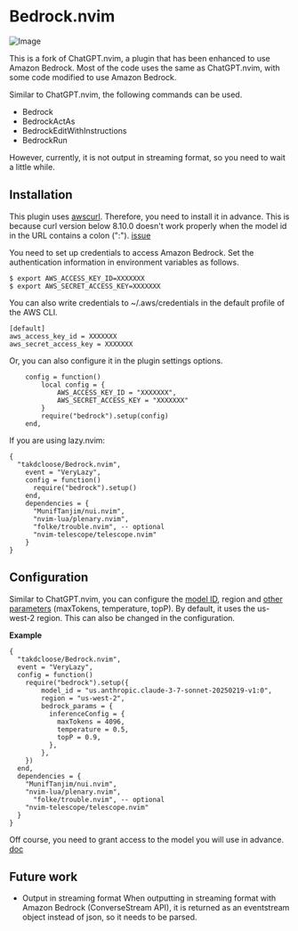 # Bedrock.nvim

![Image](https://github.com/user-attachments/assets/8d01faea-9dc2-4abf-8881-0d80ff14ae55)

This is a fork of ChatGPT.nvim, a plugin that has been enhanced to use Amazon Bedrock.
Most of the code uses the same as ChatGPT.nvim, with some code modified to use Amazon Bedrock.

Similar to ChatGPT.nvim, the following commands can be used.

- Bedrock 
- BedrockActAs
- BedrockEditWithInstructions
- BedrockRun

However, currently, it is not output in streaming format, so you need to wait a little while.

## Installation

This plugin uses [awscurl](https://github.com/okigan/awscurl). Therefore, you need to install it in advance.
This is because curl version below 8.10.0 doesn't work properly when the model id in the URL contains a colon (":"). [issue](https://github.com/curl/curl/issues/13754)

You need to set up credentials to access Amazon Bedrock.
Set the authentication information in environment variables as follows.

```shell
$ export AWS_ACCESS_KEY_ID=XXXXXXX
$ export AWS_SECRET_ACCESS_KEY=XXXXXXX
```

You can also write credentials to ~/.aws/credentials in the default profile of the AWS CLI.

```
[default]
aws_access_key_id = XXXXXXX
aws_secret_access_key = XXXXXXX
```

Or, you can also configure it in the plugin settings options.

```
    config = function()
        local config = {
            AWS_ACCESS_KEY_ID = "XXXXXXX",
            AWS_SECRET_ACCESS_KEY = "XXXXXXX"
        }
        require("bedrock").setup(config)
    end,
```

If you are using lazy.nvim:

```
{
  "takdcloose/Bedrock.nvim",
    event = "VeryLazy",
    config = function()
      require("bedrock").setup()
    end,
    dependencies = {
      "MunifTanjim/nui.nvim",
      "nvim-lua/plenary.nvim",
      "folke/trouble.nvim", -- optional
      "nvim-telescope/telescope.nvim"
    }
}
```

## Configuration

Similar to ChatGPT.nvim, you can configure the [model ID](https://docs.aws.amazon.com/bedrock/latest/userguide/models-supported.html), region and [other parameters](https://docs.aws.amazon.com/ja_jp/bedrock/latest/APIReference/API_runtime_InferenceConfiguration.html) (maxTokens, temperature, topP).
By default, it uses the us-west-2 region. This can also be changed in the configuration.


**Example**

```
{
  "takdcloose/Bedrock.nvim",
  event = "VeryLazy",
  config = function()
    require("bedrock").setup({
        model_id = "us.anthropic.claude-3-7-sonnet-20250219-v1:0",
        region = "us-west-2",
        bedrock_params = {
          inferenceConfig = {
            maxTokens = 4096,
            temperature = 0.5,
            topP = 0.9,
          },
        },
    })
  end,
  dependencies = {
    "MunifTanjim/nui.nvim",
    "nvim-lua/plenary.nvim",
      "folke/trouble.nvim", -- optional
    "nvim-telescope/telescope.nvim"
  }
}
```

Off course, you need to grant access to the model you will use in advance. [doc](https://docs.aws.amazon.com/bedrock/latest/userguide/model-access.html)

## Future work

- Output in streaming format
When outputting in streaming format with Amazon Bedrock (ConverseStream API), it is returned as an eventstream object instead of json, so it needs to be parsed.
